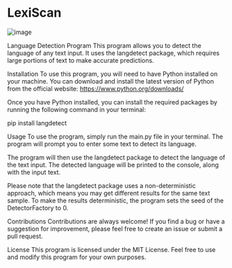 # LexiScan
![image](https://user-images.githubusercontent.com/17805051/233682046-7cdb56a0-9516-410c-a78e-f08555dde30d.png)

Language Detection Program
This program allows you to detect the language of any text input. It uses the langdetect package, which requires large portions of text to make accurate predictions.

Installation
To use this program, you will need to have Python installed on your machine. You can download and install the latest version of Python from the official website: https://www.python.org/downloads/

Once you have Python installed, you can install the required packages by running the following command in your terminal:

pip install langdetect

Usage
To use the program, simply run the main.py file in your terminal. The program will prompt you to enter some text to detect its language.

The program will then use the langdetect package to detect the language of the text input. The detected language will be printed to the console, along with the input text.

Please note that the langdetect package uses a non-deterministic approach, which means you may get different results for the same text sample. To make the results deterministic, the program sets the seed of the DetectorFactory to 0.

Contributions
Contributions are always welcome! If you find a bug or have a suggestion for improvement, please feel free to create an issue or submit a pull request.

License
This program is licensed under the MIT License. Feel free to use and modify this program for your own purposes.
